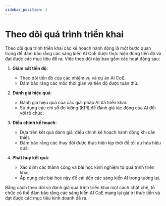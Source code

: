 ```yaml
---
sidebar_position: 3
---
```


# Theo dõi quá trình triển khai

Theo dõi quá trình triển khai các kế hoạch hành động là một bước quan trọng để đảm bảo rằng các sáng kiến AI CoE được thực hiện đúng tiến độ và đạt được các mục tiêu đề ra. Việc theo dõi này bao gồm các hoạt động sau:

1. **Giám sát tiến độ**:
   - Theo dõi tiến độ của các nhiệm vụ và dự án AI CoE.
   - Đảm bảo rằng các mốc thời gian và tiến độ được tuân thủ.

2. **Đánh giá hiệu quả**:
   - Đánh giá hiệu quả của các giải pháp AI đã triển khai.
   - Sử dụng các chỉ số đo lường (KPI) để đánh giá tác động của AI đối với tổ chức.

3. **Điều chỉnh kế hoạch**:
   - Dựa trên kết quả đánh giá, điều chỉnh kế hoạch hành động khi cần thiết.
   - Đảm bảo rằng các thay đổi được thực hiện kịp thời để tối ưu hóa hiệu quả.

4. **Phát huy kết quả**:
   - Xác định các thành công và bài học kinh nghiệm từ quá trình triển khai.
   - Áp dụng các bài học này để cải tiến các sáng kiến AI trong tương lai.

Bằng cách theo dõi và đánh giá quá trình triển khai một cách chặt chẽ, tổ chức có thể đảm bảo rằng các sáng kiến AI CoE mang lại giá trị thực tiễn và đạt được các mục tiêu kinh doanh đề ra.
